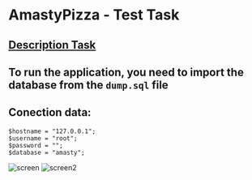 # AmastyPizza - Test Task
## [Description Task](https://docs.google.com/document/d/1V8eVBJIRCk7I0V3DTw0GKZKgRUYmzQYaU2EPFUCaufg/edit)
## To run the application, you need to import the database from the ```dump.sql``` file
## Conection data: 

```
$hostname = "127.0.0.1";
$username = "root";
$password = "";
$database = "amasty";

```

![screen](https://user-images.githubusercontent.com/28530542/180618189-70c7dc1c-3555-4ba2-ade7-db61b51e8d77.png)
![screen2](https://user-images.githubusercontent.com/28530542/180618192-7f8288bb-69e3-4ec6-8964-cd86cf32dafc.png)
